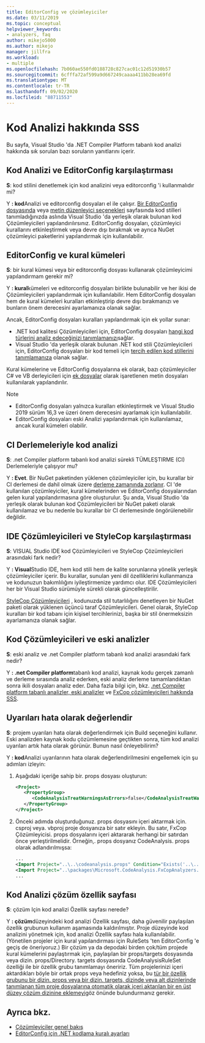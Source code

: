 ```yaml
---
title: EditorConfig ve çözümleyiciler
ms.date: 03/11/2019
ms.topic: conceptual
helpviewer_keywords:
- analyzers, faq
author: mikejo5000
ms.author: mikejo
manager: jillfra
ms.workload:
- multiple
ms.openlocfilehash: 7b060ae550fd0188728c827cac01c12d51930b57
ms.sourcegitcommit: 6cfffa72af599a9d667249caaaa411bb28ea69fd
ms.translationtype: MT
ms.contentlocale: tr-TR
ms.lasthandoff: 09/02/2020
ms.locfileid: "88711553"
---
```

# <a name="code-analysis-faq"></a>Kod Analizi hakkında SSS

Bu sayfa, Visual Studio 'da .NET Compiler Platform tabanlı kod analizi hakkında sık sorulan bazı soruların yanıtlarını içerir.

## <a name="code-analysis-versus-editorconfig"></a>Kod Analizi ve EditorConfig karşılaştırması

**S**: kod stilini denetlemek için kod analizini veya editorconfig 'i kullanmalıdır mi?

Y **: kod**Analizi ve editorconfig dosyaları el ile çalışır. [Bir EditorConfig dosyasında](../ide/editorconfig-code-style-settings-reference.md) veya [metin düzenleyici seçenekleri](../ide/code-styles-and-code-cleanup.md) sayfasında kod stilleri tanımladığınızda aslında Visual Studio 'da yerleşik olarak bulunan kod Çözümleyicileri yapılandırılırsınız. EditorConfig dosyaları, çözümleyici kurallarını etkinleştirmek veya devre dışı bırakmak ve ayrıca NuGet çözümleyici paketlerini yapılandırmak için kullanılabilir.

## <a name="editorconfig-versus-rule-sets"></a>EditorConfig ve kural kümeleri

**S**: bir kural kümesi veya bir editorconfig dosyası kullanarak çözümleyicimi yapılandırmam gerekir mi?

Y **: kural**kümeleri ve editorconfig dosyaları birlikte bulunabilir ve her ikisi de Çözümleyicileri yapılandırmak için kullanılabilir. Hem EditorConfig dosyaları hem de kural kümeleri kuralları etkinleştirip devre dışı bırakmanızı ve bunların önem derecesini ayarlamanıza olanak sağlar.

Ancak, EditorConfig dosyaları kuralları yapılandırmak için ek yollar sunar:

- .NET kod kalitesi Çözümleyicileri için, EditorConfig dosyaları [hangi kod türlerini analiz edeceğinizi tanımlamanızı](fxcop-analyzer-options.md)sağlar.
- Visual Studio 'da yerleşik olarak bulunan .NET kod stili Çözümleyicileri için, EditorConfig dosyaları bir kod temeli için [tercih edilen kod stillerini tanımlamanıza](../ide/editorconfig-code-style-settings-reference.md) olanak sağlar.

Kural kümelerine ve EditorConfig dosyalarına ek olarak, bazı çözümleyiciler C# ve VB derleyicileri için [ek dosyalar](../ide/build-actions.md#build-action-values) olarak işaretlenen metin dosyaları kullanılarak yapılandırılır.

> [!NOTE]
> - EditorConfig dosyaları yalnızca kuralları etkinleştirmek ve Visual Studio 2019 sürüm 16,3 ve üzeri önem derecesini ayarlamak için kullanılabilir.
> - EditorConfig dosyaları eski Analizi yapılandırmak için kullanılamaz, ancak kural kümeleri olabilir.

## <a name="code-analysis-in-ci-builds"></a>CI Derlemeleriyle kod analizi

**S**: .net Compiler platform tabanlı kod analizi sürekli TÜMLEŞTIRME (CI) Derlemeleriyle çalışıyor mu?

Y **: Evet**. Bir NuGet paketinden yüklenen çözümleyiciler için, bu kurallar bir CI derlemesi de dahil olmak üzere [derleme zamanında zorlanır](roslyn-analyzers-overview.md#build-errors). CI 'de kullanılan çözümleyiciler, kural kümelerinden ve EditorConfig dosyalarından gelen kural yapılandırmasına göre oluşturulur. Şu anda, Visual Studio 'da yerleşik olarak bulunan kod Çözümleyicileri bir NuGet paketi olarak kullanılamaz ve bu nedenle bu kurallar bir CI derlemesinde öngörülenebilir değildir.

## <a name="ide-analyzers-versus-stylecop"></a>IDE Çözümleyicileri ve StyleCop karşılaştırması

**S**: VISUAL Studio IDE kod Çözümleyicileri ve StyleCop Çözümleyicileri arasındaki fark nedir?

Y **: Visual**Studio IDE, hem kod stili hem de kalite sorunlarına yönelik yerleşik çözümleyiciler içerir. Bu kurallar, sunulan yeni dil özelliklerini kullanmanıza ve kodunuzun bakımlılığını iyileştirmenize yardımcı olur. IDE Çözümleyicileri her bir Visual Studio sürümüyle sürekli olarak güncelleştirilir.

[StyleCop Çözümleyicileri](https://github.com/DotNetAnalyzers/StyleCopAnalyzers) , kodunuzda stil tutarlılığını denetleyen bir NuGet paketi olarak yüklenen üçüncü taraf Çözümleyicileri. Genel olarak, StyleCop kuralları bir kod tabanı için kişisel tercihlerinizi, başka bir stil önermeksizin ayarlamanıza olanak sağlar.

## <a name="code-analyzers-versus-legacy-analysis"></a>Kod Çözümleyicileri ve eski analizler

**S**: eski analiz ve .net Compiler platform tabanlı kod analizi arasındaki fark nedir?

Y **: .net Compiler platform**tabanlı kod analizi, kaynak kodu gerçek zamanlı ve derleme sırasında analiz ederken, eski analiz derleme tamamlandıktan sonra ikili dosyaları analiz eder. Daha fazla bilgi için, bkz. [.net Compiler platform tabanlı analizler, eski analizler](roslyn-analyzers-overview.md#source-code-analysis-versus-legacy-analysis) ve [FxCop çözümleyicileri hakkında SSS](fxcop-analyzers-faq.md).

## <a name="treat-warnings-as-errors"></a>Uyarıları hata olarak değerlendir

**S**: projem uyarıları hata olarak değerlendirmek için Build seçeneğini kullanır. Eski analizden kaynak kodu çözümlemesine geçtikten sonra, tüm kod analizi uyarıları artık hata olarak görünür. Bunun nasıl önleyebilirim?

Y **: kod**Analizi uyarılarının hata olarak değerlendirilmesini engellemek için şu adımları izleyin:

  1. Aşağıdaki içeriğe sahip bir. props dosyası oluşturun:

     ```xml
     <Project>
        <PropertyGroup>
           <CodeAnalysisTreatWarningsAsErrors>false</CodeAnalysisTreatWarningsAsErrors>
        </PropertyGroup>
     </Project>
     ```

  2. Önceki adımda oluşturduğunuz. props dosyasını içeri aktarmak için. csproj veya. vbproj proje dosyanıza bir satır ekleyin. Bu satır, FxCop Çözümleyicisi. props dosyalarını içeri aktararak herhangi bir satırdan önce yerleştirilmelidir. Örneğin,. props dosyanız CodeAnalysis. props olarak adlandırılmışsa:

     ```xml
     ...
     <Import Project="..\..\codeanalysis.props" Condition="Exists('..\..\codeanalysis.props')" />
     <Import Project="..\packages\Microsoft.CodeAnalysis.FxCopAnalyzers.2.6.5\build\Microsoft.CodeAnalysis.FxCopAnalyzers.props" Condition="Exists('..\packages\Microsoft.CodeAnalysis.FxCopAnalyzers.2.6.5\build\Microsoft.CodeAnalysis.FxCopAnalyzers.props')" />
     ...
     ```

## <a name="code-analysis-solution-property-page"></a>Kod Analizi çözüm özellik sayfası

**S**: çözüm Için kod analizi Özellik sayfası nerede?

Y **: çözüm**düzeyindeki kod analizi Özellik sayfası, daha güvenilir paylaşılan özellik grubunun kullanım aşamasında kaldırılmıştır. Proje düzeyinde kod analizini yönetmek için, kod analizi Özellik sayfası hala kullanılabilir. (Yönetilen projeler için kural yapılandırması için RuleSets 'ten EditorConfig 'e geçiş de öneriyoruz.)  Bir çözüm ya da depodaki birden çok/tüm projede kural kümelerini paylaştırmak için, paylaşılan bir props/targets dosyasında veya dizin. props/Directory. targets dosyasında CodeAnalysisRuleSet özelliği ile bir özellik grubu tanımlamayı öneririz. Tüm projelerinizi içeri aktardıkları böyle bir ortak props veya hedefiniz yoksa, bu [tür bir özellik grubunu bir dizin. props veya bir dizin. targets, dizinde veya alt dizinlerinde tanımlanan tüm proje dosyalarına otomatik olarak içeri aktarılan bir en üst düzey çözüm dizinine eklemeyi](https://docs.microsoft.com/visualstudio/msbuild/customize-your-build?directorybuildprops-and-directorybuildtargets)göz önünde bulundurmanız gerekir.

## <a name="see-also"></a>Ayrıca bkz.

- [Çözümleyiciler genel bakış](roslyn-analyzers-overview.md)
- [EditorConfig için .NET kodlama kuralı ayarları](../ide/editorconfig-code-style-settings-reference.md)
